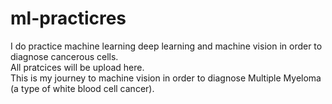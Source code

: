 # ml-practicres
I do practice machine learning deep learning and machine vision in order to diagnose cancerous cells.<br>
All pratcices will be upload here.<br> This is my journey to machine vision in order to diagnose Multiple Myeloma (a type of white blood cell cancer).
